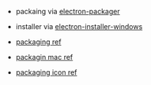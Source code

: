 - packaing via [electron-packager](https://github.com/electron-userland/electron-packager)
- installer via [electron-installer-windows](https://github.com/electron-userland/electron-installer-windows)

- [packaging ref](https://github.com/electron-userland/electron-packager#related)
- [packagin mac ref](https://github.com/electron-userland/electron-installer-dmg)
- [packaging icon ref](https://stackoverflow.com/questions/36941605/electron-packager-set-app-icons-for-osx-windows)